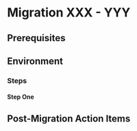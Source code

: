 [//]: # (Used when placing migrations inside of the Migration folder)
[//]: # (Describe the migration)
# Migration XXX - YYY

## Prerequisites
[//]: # (Describe what state before start)

[//]: # (Describe which environment this is targeting)
## Environment 
[//]: # (Cli tools versions, third party systems state, like jfrog, azure devops, etc. further details...)

### Steps

#### Step One
[//]: # (Provide details)

[//]: # (Optional:)
## Post-Migration Action Items
[//]: # (What must be done after migration)
